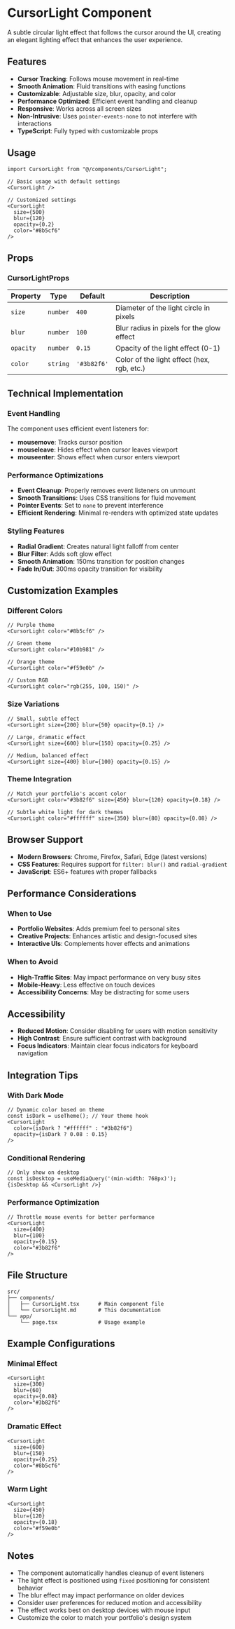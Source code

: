# CursorLight Component

A subtle circular light effect that follows the cursor around the UI, creating an elegant lighting effect that enhances the user experience.

## Features

- **Cursor Tracking**: Follows mouse movement in real-time
- **Smooth Animation**: Fluid transitions with easing functions
- **Customizable**: Adjustable size, blur, opacity, and color
- **Performance Optimized**: Efficient event handling and cleanup
- **Responsive**: Works across all screen sizes
- **Non-Intrusive**: Uses `pointer-events-none` to not interfere with interactions
- **TypeScript**: Fully typed with customizable props

## Usage

```tsx
import CursorLight from "@/components/CursorLight";

// Basic usage with default settings
<CursorLight />

// Customized settings
<CursorLight 
  size={500}
  blur={120}
  opacity={0.2}
  color="#8b5cf6"
/>
```

## Props

### CursorLightProps

| Property | Type | Default | Description |
|----------|------|---------|-------------|
| `size` | `number` | `400` | Diameter of the light circle in pixels |
| `blur` | `number` | `100` | Blur radius in pixels for the glow effect |
| `opacity` | `number` | `0.15` | Opacity of the light effect (0-1) |
| `color` | `string` | `'#3b82f6'` | Color of the light effect (hex, rgb, etc.) |

## Technical Implementation

### Event Handling

The component uses efficient event listeners for:
- **mousemove**: Tracks cursor position
- **mouseleave**: Hides effect when cursor leaves viewport
- **mouseenter**: Shows effect when cursor enters viewport

### Performance Optimizations

- **Event Cleanup**: Properly removes event listeners on unmount
- **Smooth Transitions**: Uses CSS transitions for fluid movement
- **Pointer Events**: Set to `none` to prevent interference
- **Efficient Rendering**: Minimal re-renders with optimized state updates

### Styling Features

- **Radial Gradient**: Creates natural light falloff from center
- **Blur Filter**: Adds soft glow effect
- **Smooth Animation**: 150ms transition for position changes
- **Fade In/Out**: 300ms opacity transition for visibility

## Customization Examples

### Different Colors

```tsx
// Purple theme
<CursorLight color="#8b5cf6" />

// Green theme
<CursorLight color="#10b981" />

// Orange theme
<CursorLight color="#f59e0b" />

// Custom RGB
<CursorLight color="rgb(255, 100, 150)" />
```

### Size Variations

```tsx
// Small, subtle effect
<CursorLight size={200} blur={50} opacity={0.1} />

// Large, dramatic effect
<CursorLight size={600} blur={150} opacity={0.25} />

// Medium, balanced effect
<CursorLight size={400} blur={100} opacity={0.15} />
```

### Theme Integration

```tsx
// Match your portfolio's accent color
<CursorLight color="#3b82f6" size={450} blur={120} opacity={0.18} />

// Subtle white light for dark themes
<CursorLight color="#ffffff" size={350} blur={80} opacity={0.08} />
```

## Browser Support

- **Modern Browsers**: Chrome, Firefox, Safari, Edge (latest versions)
- **CSS Features**: Requires support for `filter: blur()` and `radial-gradient`
- **JavaScript**: ES6+ features with proper fallbacks

## Performance Considerations

### When to Use

- **Portfolio Websites**: Adds premium feel to personal sites
- **Creative Projects**: Enhances artistic and design-focused sites
- **Interactive UIs**: Complements hover effects and animations

### When to Avoid

- **High-Traffic Sites**: May impact performance on very busy sites
- **Mobile-Heavy**: Less effective on touch devices
- **Accessibility Concerns**: May be distracting for some users

## Accessibility

- **Reduced Motion**: Consider disabling for users with motion sensitivity
- **High Contrast**: Ensure sufficient contrast with background
- **Focus Indicators**: Maintain clear focus indicators for keyboard navigation

## Integration Tips

### With Dark Mode

```tsx
// Dynamic color based on theme
const isDark = useTheme(); // Your theme hook
<CursorLight 
  color={isDark ? "#ffffff" : "#3b82f6"}
  opacity={isDark ? 0.08 : 0.15}
/>
```

### Conditional Rendering

```tsx
// Only show on desktop
const isDesktop = useMediaQuery('(min-width: 768px)');
{isDesktop && <CursorLight />}
```

### Performance Optimization

```tsx
// Throttle mouse events for better performance
<CursorLight 
  size={400}
  blur={100}
  opacity={0.15}
  color="#3b82f6"
/>
```

## File Structure

```
src/
├── components/
│   ├── CursorLight.tsx      # Main component file
│   └── CursorLight.md       # This documentation
└── app/
    └── page.tsx             # Usage example
```

## Example Configurations

### Minimal Effect
```tsx
<CursorLight 
  size={300}
  blur={60}
  opacity={0.08}
  color="#3b82f6"
/>
```

### Dramatic Effect
```tsx
<CursorLight 
  size={600}
  blur={150}
  opacity={0.25}
  color="#8b5cf6"
/>
```

### Warm Light
```tsx
<CursorLight 
  size={450}
  blur={120}
  opacity={0.18}
  color="#f59e0b"
/>
```

## Notes

- The component automatically handles cleanup of event listeners
- The light effect is positioned using `fixed` positioning for consistent behavior
- The blur effect may impact performance on older devices
- Consider user preferences for reduced motion and accessibility
- The effect works best on desktop devices with mouse input
- Customize the color to match your portfolio's design system 